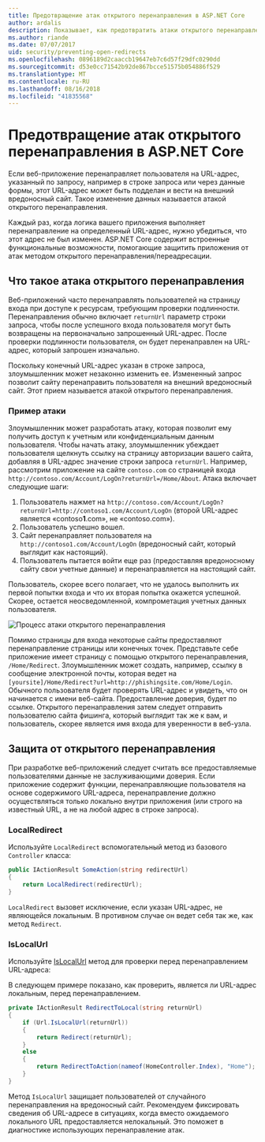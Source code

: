 ```yaml
---
title: Предотвращение атак открытого перенаправления в ASP.NET Core
author: ardalis
description: Показывает, как предотвратить атаки открытого перенаправления в приложении ASP.NET Core
ms.author: riande
ms.date: 07/07/2017
uid: security/preventing-open-redirects
ms.openlocfilehash: 0896189d2caaccb19647eb7c6d57f29dfc0290dd
ms.sourcegitcommit: d53e0cc71542b92de867bcce51575b054886f529
ms.translationtype: MT
ms.contentlocale: ru-RU
ms.lasthandoff: 08/16/2018
ms.locfileid: "41835568"
---
```

# <a name="prevent-open-redirect-attacks-in-aspnet-core"></a>Предотвращение атак открытого перенаправления в ASP.NET Core

Если веб-приложение перенаправляет пользователя на URL-адрес, указанный по запросу, например в строке запроса или через данные формы, этот URL-адрес может быть подделан и вести на внешний вредоносный сайт. Такое изменение данных называется атакой открытого перенаправления.

Каждый раз, когда логика вашего приложения выполняет перенаправление на определенный URL-адрес, нужно убедиться, что этот адрес не был изменен. ASP.NET Core содержит встроенные функциональные возможности, помогающие защитить приложения от атак методом открытого перенаправления/переадресации.

## <a name="what-is-an-open-redirect-attack"></a>Что такое атака открытого перенаправления

Веб-приложений часто перенаправлять пользователей на страницу входа при доступе к ресурсам, требующим проверки подлинности. Перенаправления обычно включает `returnUrl` параметр строки запроса, чтобы после успешного входа пользователя могут быть возвращены на первоначально запрошенный URL-адрес. После проверки подлинности пользователя, он будет перенаправлен на URL-адрес, который запрошен изначально.

Поскольку конечный URL-адрес указан в строке запроса, злоумышленник может незаконно изменить ее. Измененный запрос позволит сайту перенаправить пользователя на внешний вредоносный сайт. Этот прием называется атакой открытого перенаправления.

### <a name="an-example-attack"></a>Пример атаки

Злоумышленник может разработать атаку, которая позволит ему получить доступ к учетным или конфиденциальным данным пользователя. Чтобы начать атаку, злоумышленник убеждает пользователя щелкнуть ссылку на страницу авторизации вашего сайта, добавляя в URL-адрес значение строки запроса `returnUrl`. Например, рассмотрим приложение на сайте `contoso.com` со страницей входа `http://contoso.com/Account/LogOn?returnUrl=/Home/About`. Атака включает следующие шаги:

1. Пользователь нажмет на `http://contoso.com/Account/LogOn?returnUrl=http://contoso1.com/Account/LogOn` (второй URL-адрес является «contoso**1**.com», не «contoso.com»).
2. Пользователь успешно вошел.
3. Сайт перенаправляет пользователя на `http://contoso1.com/Account/LogOn` (вредоносный сайт, который выглядит как настоящий).
4. Пользователь пытается войти еще раз (предоставляя вредоносному сайту свои учетные данные) и перенаправляется на настоящий сайт.

Пользователь, скорее всего полагает, что не удалось выполнить их первой попытки входа и что их вторая попытка окажется успешной. Скорее, остается неосведомленной, компрометация учетных данных пользователя.

![Процесс атаки открытого перенаправления](preventing-open-redirects/_static/open-redirection-attack-process.png)

Помимо страницы для входа некоторые сайты предоставляют перенаправление страницы или конечных точек. Представьте себе приложение имеет страницу с помощью открытого перенаправления, `/Home/Redirect`. Злоумышленник может создать, например, ссылку в сообщение электронной почты, которая ведет на `[yoursite]/Home/Redirect?url=http://phishingsite.com/Home/Login`. Обычного пользователя будет проверять URL-адрес и увидеть, что он начинается с имени веб-сайта. Предоставление доверия, будет по ссылке. Открытого перенаправления затем следует отправить пользователю сайта фишинга, который выглядит так же к вам, и пользователь, скорее является имя входа для уверенности в веб-узла.

## <a name="protecting-against-open-redirect-attacks"></a>Защита от открытого перенаправления

При разработке веб-приложений следует считать все предоставляемые пользователями данные не заслуживающими доверия. Если приложение содержит функции, перенаправляющие пользователя на основе содержимого URL-адреса, перенаправление должно осуществляться только локально внутри приложения (или строго на известный URL, а не на любой адрес в строке запроса).

### <a name="localredirect"></a>LocalRedirect

Используйте `LocalRedirect` вспомогательный метод из базового `Controller` класса:

```csharp
public IActionResult SomeAction(string redirectUrl)
{
    return LocalRedirect(redirectUrl);
}
```

`LocalRedirect` вызовет исключение, если указан URL-адрес, не являющейся локальным. В противном случае он ведет себя так же, как метод `Redirect`.

### <a name="islocalurl"></a>IsLocalUrl

Используйте [IsLocalUrl](/dotnet/api/Microsoft.AspNetCore.Mvc.IUrlHelper?view=aspnetcore-2.0#Microsoft_AspNetCore_Mvc_IUrlHelper_IsLocalUrl_System_String_) метод для проверки перед перенаправлением URL-адреса:

В следующем примере показано, как проверить, является ли URL-адрес локальным, перед перенаправлением.

```csharp
private IActionResult RedirectToLocal(string returnUrl)
{
    if (Url.IsLocalUrl(returnUrl))
    {
        return Redirect(returnUrl);
    }
    else
    {
        return RedirectToAction(nameof(HomeController.Index), "Home");
    }
}
```

Метод `IsLocalUrl` защищает пользователей от случайного перенаправления на вредоносный сайт. Рекомендуем фиксировать сведения об URL-адресе в ситуациях, когда вместо ожидаемого локального URL предоставляется нелокальный. Это поможет в диагностике использующих перенаправление атак.
